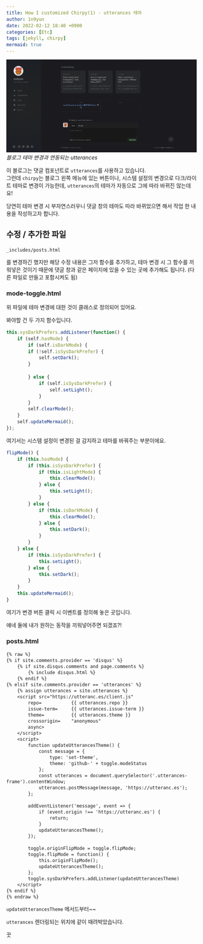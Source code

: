 ```yaml
---
title: How I customized Chirpy(1) - utterances 테마
author: 1n9yun
date: 2022-02-12 18:40 +0900
categories: [Etc]
tags: [jekyll, chirpy]
mermaid: true
---
```


![utterances](/assets/img/posts/etc/customize-chirpy/utterances.gif)
_블로그 테마 변경과 연동되는 utterances_

이 블로그는 댓글 컴포넌트로 `utterances`를 사용하고 있습니다.  
그런데 `chirpy`는 블로그 왼쪽 메뉴에 있는 버튼이나, 시스템 설정의 변경으로 다크/라이트 테마로 변경이 가능한데, `utterances`의 테마가 자동으로 그에 따라 바뀌진 않는데요!

당연히 테마 변경 시 부자연스러우니 댓글 창의 테마도 따라 바뀌었으면 해서 작업 한 내용을 작성하고자 합니다.

## 수정 / 추가한 파일

`_includes/posts.html`

를 변경하긴 했지만 해당 수정 내용은 그저 함수를 추가하고, 테마 변경 시 그 함수를 끼워넣은 것이기 때문에 댓글 창과 같은 페이지에 있을 수 있는 곳에 추가해도 됩니다. (다른 파일로 만들고 포함시켜도 됨)

### mode-toggle.html

위 파일에 테마 변경에 대한 것이 클래스로 정의되어 있어요.

봐야할 건 두 가지 함수입니다.

```javascript
this.sysDarkPrefers.addListener(function() {
    if (self.hasMode) {
        if (self.isDarkMode) {
        if (!self.isSysDarkPrefer) {
            self.setDark();
        }

        } else {
            if (self.isSysDarkPrefer) {
                self.setLight();
            }
        }
        self.clearMode();
    }
    self.updateMermaid();
});
```
여기서는 시스템 설정이 변경된 걸 감지하고 테마를 바꿔주는 부분이에요.

```javascript
flipMode() {
    if (this.hasMode) {
        if (this.isSysDarkPrefer) {
            if (this.isLightMode) {
                this.clearMode();
            } else {
                this.setLight();
            }
        } else {
            if (this.isDarkMode) {
                this.clearMode();
            } else {
                this.setDark();
            }
        }
    } else {
        if (this.isSysDarkPrefer) {
            this.setLight();
        } else {
            this.setDark();
        }
    }
    this.updateMermaid();
}
```
여기가 변경 버튼 클릭 시 이벤트를 정의해 놓은 곳입니다.

얘네 둘에 내가 원하는 동작을 끼워넣어주면 되겠죠?!

### posts.html

```django
{% raw %}
{% if site.comments.provider == 'disqus' %}
    {% if site.disqus.comments and page.comments %}
        {% include disqus.html %}
    {% endif %}
{% elsif site.comments.provider == 'utterances' %}
    {% assign utterances = site.utterances %}
    <script src="https://utteranc.es/client.js"
        repo=           {{ utterances.repo }}
        issue-term=     {{ utterances.issue-term }}
        theme=          {{ utterances.theme }}
        crossorigin=    "anonymous"
        async>
    </script>
    <script>
        function updateUtterancesTheme() {
            const message = {
                type: 'set-theme',
                theme: 'github-' + toggle.modeStatus
            };
            const utterances = document.querySelector('.utterances-frame').contentWindow;
            utterances.postMessage(message, 'https://utteranc.es');
        };

        addEventListener('message', event => {
            if (event.origin !== 'https://utteranc.es') {
                return;
            }
            updateUtterancesTheme();
        });
        
        toggle.originFlipMode = toggle.flipMode;
        toggle.flipMode = function() {
            this.originFlipMode();
            updateUtterancesTheme();
        };
        toggle.sysDarkPrefers.addListener(updateUtterancesTheme)
    </script>
{% endif %}
{% endraw %}
```

`updateUtterancesTheme` 메서드부터~~

`utterances` 렌더링되는 위치에 같이 때려박았습니다. 

끗